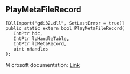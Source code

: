 ## PlayMetaFileRecord

```
[DllImport("gdi32.dll", SetLastError = true)]
public static extern bool PlayMetaFileRecord(
   IntPtr hdc,
   IntPtr lpHandleTable,
   IntPtr lpMetaRecord,
   uint nHandles
);
```

Microsoft documentation: [Link](https://docs.microsoft.com/en-us/windows/win32/api/wingdi/nf-wingdi-playmetafilerecord)
